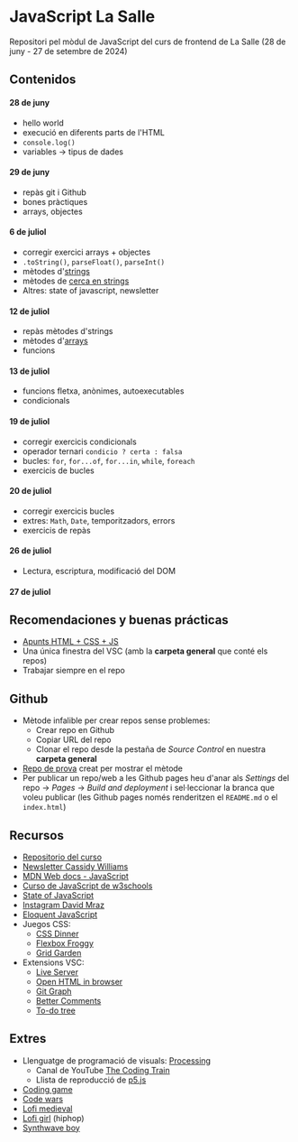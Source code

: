 # JavaScript La Salle

Repositori pel mòdul de JavaScript del curs de frontend de La Salle (28 de juny - 27 de setembre de 2024)

## Contenidos

#### 28 de juny
- hello world
- execució en diferents parts de l'HTML
- `console.log()`
- variables -> tipus de dades

#### 29 de juny
- repàs git i Github
- bones pràctiques
- arrays, objectes

#### 6 de juliol
- corregir exercici arrays + objectes
- `.toString()`, `parseFloat()`, `parseInt()`
-  mètodes d'[strings](https://www.w3schools.com/js/js_string_methods.asp)
- mètodes de [cerca en strings](https://www.w3schools.com/js/js_string_search.asp)
- Altres: state of javascript, newsletter

#### 12 de juliol
- repàs mètodes d'strings
- mètodes d'[arrays](https://www.w3schools.com/js/js_array_methods.asp)
- funcions

#### 13 de juliol
- funcions fletxa, anònimes, autoexecutables
- condicionals

#### 19 de juliol
- corregir exercicis condicionals
- operador ternari `condicio ? certa : falsa` 
- bucles: `for`, `for...of`, `for...in`, `while`, `foreach`
- exercicis de bucles

#### 20 de juliol
- corregir exercicis bucles
- extres: `Math`, `Date`, temporitzadors, errors
- exercicis de repàs

#### 26 de juliol
- Lectura, escriptura, modificació del DOM

#### 27 de juliol


## Recomendaciones y buenas prácticas

- [Apunts HTML + CSS + JS](http://stratocastero.github.io/javascript_lasalle/apunts.html)
- Una única finestra del VSC (amb la **carpeta general** que conté els repos)
- Trabajar siempre en el repo

## Github

- Mètode infalible per crear repos sense problemes:
    - Crear repo en Github
    - Copiar URL del repo
    - Clonar el repo desde la pestaña de *Source Control* en nuestra **carpeta general**
- [Repo de prova](https://github.com/StratocasterO/prueba_salle) creat per mostrar el mètode
- Per publicar un repo/web a les Github pages heu d'anar als *Settings* del repo -> *Pages* -> *Build and deployment* i sel·leccionar la branca que voleu publicar (les Github pages només renderitzen el `README.md` o el `index.html`)

## Recursos

- [Repositorio del curso](https://github.com/StratocasterO/javascript_lasalle)
- [Newsletter Cassidy Williams](https://cassidoo.co/newsletter/)
- [MDN Web docs - JavaScript](https://developer.mozilla.org/en-US/docs/Web/JavaScript)
- [Curso de JavaScript de w3schools](https://www.w3schools.com/js/)
- [State of JavaScript](https://2023.stateofjs.com/)
- [Instagram David Mraz](https://www.instagram.com/davidm_ai/)
- [Eloquent JavaScript](https://eloquent-javascript-es.vercel.app/)
- Juegos CSS:
    - [CSS Dinner](https://flukeout.github.io/)
    - [Flexbox Froggy](https://flexboxfroggy.com/#es)
    - [Grid Garden](https://cssgridgarden.com/)
- Extensions VSC:
    - [Live Server](https://marketplace.visualstudio.com/items?itemName=ritwickdey.LiveServer)
    - [Open HTML in browser](https://marketplace.visualstudio.com/items?itemName=peakchen90.open-html-in-browser)
    - [Git Graph](https://marketplace.visualstudio.com/items?itemName=mhutchie.git-graph)
    - [Better Comments](https://marketplace.visualstudio.com/items?itemName=aaron-bond.better-comments)
    - [To-do tree](https://marketplace.visualstudio.com/items?itemName=Gruntfuggly.todo-tree)

## Extres

- Llenguatge de programació de visuals: [Processing](https://processing.org/)
    - Canal de YouTube [The Coding Train](https://www.youtube.com/thecodingtrain)
    - Llista de reproducció de [p5.js](https://www.youtube.com/playlist?list=PLRqwX-V7Uu6Zy51Q-x9tMWIv9cueOFTFA)
- [Coding game](https://www.codingame.com/)
- [Code wars](https://www.codewars.com/)
- [Lofi medieval](https://www.youtube.com/watch?v=_uMuuHk_KkQ&ab_channel=LofiGirl)
- [Lofi girl](https://www.youtube.com/watch?v=jfKfPfyJRdk) (hiphop)
- [Synthwave boy](https://www.youtube.com/watch?v=4xDzrJKXOOY)
